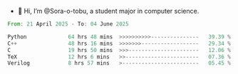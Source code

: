 - 👋 Hi, I’m @Sora-o-tobu, a student major in computer science.

<!--START_SECTION:waka-->

```rust
From: 21 April 2025 - To: 04 June 2025

Python             64 hrs 48 mins  >>>>>>>>>>---------------   39.39 %
C++                48 hrs 16 mins  >>>>>>>------------------   29.34 %
C                  19 hrs 50 mins  >>>----------------------   12.06 %
TeX                12 hrs 6 mins   >>-----------------------   07.36 %
Verilog            8 hrs 57 mins   >------------------------   05.45 %
```

<!--END_SECTION:waka-->

<!---
<img align='center' src='https://raw.githubusercontent.com/Sora-o-tobu/Sora-o-tobu/main/OneLastSora.png' width='410px'>
--->
<!---
Sora-o-tobu/Sora-o-tobu is a ✨ special ✨ repository because its `README.md` (this file) appears on your GitHub profile.
You can click the Preview link to take a look at your changes.
--->
